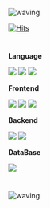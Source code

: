 ![waving](https://capsule-render.vercel.app/api?type=waving&height=180&text=GeunHae%20Moon&fontAlign=69&fontAlignY=30&color=gradient&desc=Frontend%20Backend%20Full-stack%20Developer&descAlign=70)

[![Hits](https://hits.seeyoufarm.com/api/count/incr/badge.svg?url=https%3A%2F%2Fgithub.com%2Fgeunhaemoon&count_bg=%2340C8DC&title_bg=%235598D0&icon=awesomelists.svg&icon_color=%233B3B3B&title=Welcome+to+my+GitHub&edge_flat=false)](https://hits.seeyoufarm.com)

# 
>
<!--Language-->
  <div>
    <p><strong>Language</strong></p>
  </div>
  <div>
    <img src="https://img.shields.io/badge/Java-007396?style=for-the-badge&logo=openjdk&logoColor=white" />
    <img src="https://img.shields.io/badge/JavaScript-F7DF1E?style=for-the-badge&logo=JavaScript&logoColor=white" />
    <img src="https://img.shields.io/badge/Python-3776AB?style=for-the-badge&logo=python&logoColor=white" />
  </div>

<!--Frontend -->
  <div>
    <p><strong>Frontend</strong></p>
  </div>
  <div>
    <img src="https://img.shields.io/badge/React-20232A?style=for-the-badge&logo=react&logoColor=61DAFB" />
    <img src="https://img.shields.io/badge/HTML5-E34F26?style=for-the-badge&logo=html5&logoColor=white"/>
    <img src="https://img.shields.io/badge/CSS3-1572B6?style=for-the-badge&logo=css3&logoColor=white" />
  </div>

<!--Backend -->
  <div>
    <p><strong>Backend</strong></p>
  </div>
  <div>
    <img src="https://img.shields.io/badge/Spring-6DB33F?style=for-the-badge&logo=spring&logoColor=white" />
    <img src="https://img.shields.io/badge/Spring Boot-6DB33F?style=for-the-badge&logo=Spring Boot&logoColor=white" />
  </div>

<!--DataBase -->
  <div>
    <p><strong>DataBase</strong></p>
  </div>
  <div>
    <img src="https://img.shields.io/badge/MySQL-4479A1?style=for-the-badge&logo=mysql&logoColor=white" />  
  </div>    


#



![waving](https://capsule-render.vercel.app/api?type=waving&height=100&text=Thank%20you&fontSize=30&fontAlign=88&fontAlignY=78&color=gradient&section=footer)
